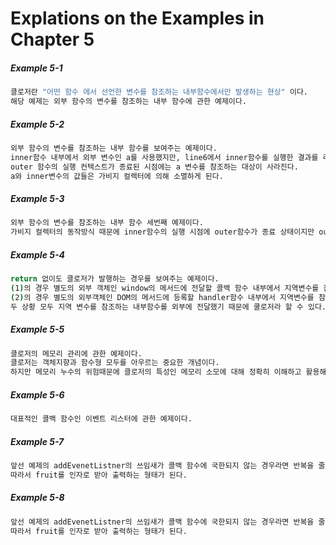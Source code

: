 # Explations on the Examples in Chapter 5


##### Example 5-1
```bash
클로저란 "어떤 함수 에서 선언한 변수를 참조하는 내부함수에서만 발생하는 현상" 이다.
해당 예제는 외부 함수의 변수를 참조하는 내부 함수에 관한 예제이다.

```

##### Example 5-2
```bash
외부 함수의 변수를 참조하는 내부 함수를 보여주는 예제이다.
inner함수 내부에서 외부 변수인 a를 사용했지만, line6에서 inner함수를 실행한 결과를 리턴하고 있기 때문에,
outer 함수의 실행 컨텍스트가 종료된 시점에는 a 변수를 참조하는 대상이 사라진다. 
a와 inner변수의 값들은 가비지 컬렉터에 의해 소멸하게 된다.
```

##### Example 5-3
```bash
외부 함수의 변수를 참조하는 내부 함수 세번째 예제이다.
가비지 컬렉터의 동작방식 때문에 inner함수의 실행 시점에 outer함수가 종료 상태이지만 out함수의 Lexicalenviroment에 접근할 수 있게 된다.
```

##### Example 5-4
```bash
return 없이도 클로저가 발행하는 경우를 보여주는 예제이다.
(1)의 경우 별도의 외부 객체인 window의 메서드에 전달할 콜백 함수 내부에서 지역변수를 참조한다.
(2)의 경우 별도의 외부객체인 DOM의 메서드에 등록할 handler함수 내부에서 지역변수를 참조한다. 
두 상황 모두 지역 변수를 참조하는 내부함수를 외부에 전달했기 때문에 쿨로저라 할 수 있다.
```

##### Example 5-5
```bash
클로저의 메모리 관리에 관한 예제이다.
클로저는 객체지향과 함수형 모두를 아우르는 중요한 개념이다.
하지만 메모리 누수의 위험때문에 클로저의 특성인 메모리 소모에 대해 정확히 이해하고 활용해야한다.
```

##### Example 5-6
```bash
대표적인 콜백 함수인 이벤트 리스터에 관한 예제이다.
```

##### Example 5-7
```bash
앞선 예제의 addEvenetListner의 쓰임새가 콜백 함수에 국한되지 않는 경우라면 반복을 줄이기 위해 외부로 분리하는 것이 나을 수 있다.
따라서 fruit를 인자로 받아 출력하는 형태가 된다. 
```

##### Example 5-8
```bash
앞선 예제의 addEvenetListner의 쓰임새가 콜백 함수에 국한되지 않는 경우라면 반복을 줄이기 위해 외부로 분리하는 것이 나을 수 있다.
따라서 fruit를 인자로 받아 출력하는 형태가 된다. 
```
